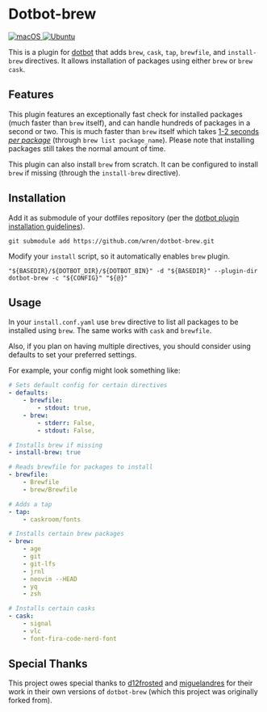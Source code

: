 # Dotbot-brew

<a href="https://github.com/wren/dotbot-brew/actions/workflows/macos.yml">
  <img src="https://github.com/wren/dotbot-brew/actions/workflows/macos.yml/badge.svg" alt="macOS">
</a>
<a href="https://github.com/wren/dotbot-brew/actions/workflows/ubuntu.yml">
  <img src="https://github.com/wren/dotbot-brew/actions/workflows/ubuntu.yml/badge.svg" alt="Ubuntu">
</a>

This is a plugin for [dotbot](https://github.com/anishathalye/dotbot) that adds `brew`,
`cask`, `tap`, `brewfile`, and `install-brew` directives. It allows installation of
packages using either `brew` or `brew cask`.


## Features

This plugin features an exceptionally fast check for installed packages (much faster
than `brew` itself), and can handle hundreds of packages in a second or two. This is
much faster than `brew` itself which takes [1-2 seconds *per
package*](https://github.com/Homebrew/brew/issues/7701) (through `brew list
package_name`). Please note that installing packages still takes the normal amount of
time.

This plugin can also install `brew` from scratch. It can be configured to install `brew`
if missing (through the `install-brew` directive).

## Installation

Add it as submodule of your dotfiles repository (per the [dotbot plugin installation
guidelines](https://github.com/anishathalye/dotbot#plugins)).

```shell
git submodule add https://github.com/wren/dotbot-brew.git
```

Modify your `install` script, so it automatically enables `brew` plugin.

```shell
"${BASEDIR}/${DOTBOT_DIR}/${DOTBOT_BIN}" -d "${BASEDIR}" --plugin-dir dotbot-brew -c "${CONFIG}" "${@}"
```

## Usage

In your `install.conf.yaml` use `brew` directive to list all packages to be installed
using `brew`. The same works with `cask` and `brewfile`.

Also, if you plan on having multiple directives, you should consider using defaults to
set your preferred settings.

For example, your config might look something like:

```yaml
# Sets default config for certain directives
- defaults:
    - brewfile:
        - stdout: true,
    - brew:
        - stderr: False,
        - stdout: False,

# Installs brew if missing
- install-brew: true

# Reads brewfile for packages to install
- brewfile:
    - Brewfile
    - brew/Brewfile

# Adds a tap
- tap:
    - caskroom/fonts

# Installs certain brew packages
- brew:
    - age
    - git
    - git-lfs
    - jrnl
    - neovim --HEAD
    - yq
    - zsh

# Installs certain casks
- cask:
    - signal
    - vlc
    - font-fira-code-nerd-font
```

## Special Thanks

This project owes special thanks to
[d12frosted](https://github.com/d12frosted/dotbot-brew) and
[miguelandres](https://github.com/miguelandres/dotbot-brew) for their work in their own
versions of `dotbot-brew` (which this project was originally forked from).

